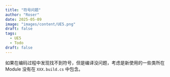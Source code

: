 ```yaml
---
title: "符号问题"
author: "Roser"
date: 2025-05-09
image: "images/content/UE5.png"
draft: false
tags:
  - UE5
  - Todo
draft: false
---
```

如果在编码过程中发现找不到符号，但是编译没问题，考虑是新使用的一些类所在 Module 没有在 `XXX.build.cs` 中包含。